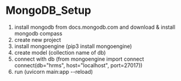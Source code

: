 # MongoDB_Setup

1. install mongodb from docs.mongodb.com and download & install mongodb compass
2. create new project
3. install mongoengine (pip3 install mongoengine)
4. create model (collection name of db)
5. connect with db (from mongoengine import connect  connect(db="hrms", host="localhost", port=27017))
6. run (uvicorn main:app --reload)
